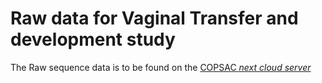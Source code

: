 Raw data for Vaginal Transfer and development study
================

The Raw sequence data is to be found on the [COPSAC _next cloud server_](https://www.rstudio.com/resources/cheatsheets/) 